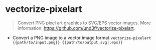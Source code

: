 # vectorize-pixelart
> Convert PNG pixel art graphics to SVG/EPS vector images.
> More information: <https://github.com/und3f/vectorize-pixelart>.

- Convert a PNG image to a vector image format
`vectorize-pixelart {{path/to/input.png}} {{path/to/output.svg|.eps}}`

